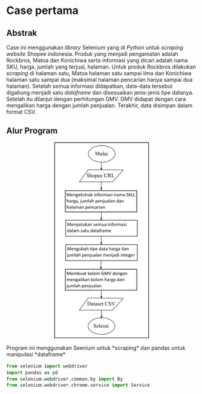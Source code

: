 # Case pertama
## Abstrak
Case ini menggunakan *library* Selenium yang di *Python* untuk *scraping website* Shopee indonesia. Produk yang menjadi pengamatan adalah Rockbros, Matoa dan Konichiwa serta informasi yang dicari adalah nama SKU, harga, jumlah yang terjual, halaman. Untuk produk Rockbros dilakukan *scraping* di halaman satu, Matoa halaman satu sampai lima dan Konichiwa halaman satu sampai dua (maksimal halaman pencarian hanya sampai dua halaman). Setelah semua informasi didapatkan, data-data tersebut digabung menjadi satu *dataframe* dan disesuaikan jenis-jenis tipe datanya. Setelah itu dilanjut dengan perhitungan GMV. GMV didapat dengan cara mengalikan harga dengan jumlah penjualan. Terakhir, data disimpan dalam format CSV.
## Alur Program
<p align="center">
  <img width="250" src="https://github.com/alfianpr/study-case/blob/main/case_1/pict/diagram%20alir%20case%201.png?raw=true" alt="Diagram Alir">
</p>
Program ini menggunakan Seenium untuk *scraping* dan pandas untuk manipulasi *dataframe*

```Python
from selenium import webdriver
import pandas as pd
from selenium.webdriver.common.by import By
from selenium.webdriver.chrome.service import Service
```

